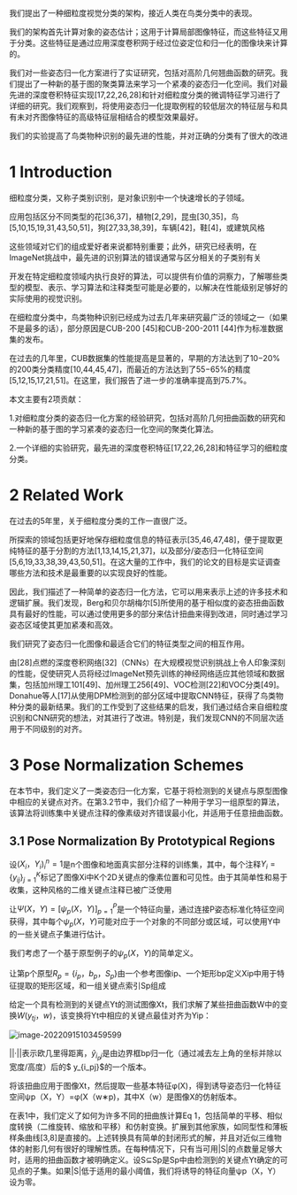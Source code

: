 我们提出了一种细粒度视觉分类的架构，接近人类在鸟类分类中的表现。

我们的架构首先计算对象的姿态估计；这用于计算局部图像特征，而这些特征又用于分类。这些特征是通过应用深度卷积网于经过位姿定位和归一化的图像块来计算的。

我们对一些姿态归一化方案进行了实证研究，包括对高阶几何翘曲函数的研究。我们提出了一种新的基于图的聚类算法来学习一个紧凑的姿态归一化空间。我们对最先进的深度卷积特征实现[17,22,26,28]和针对细粒度分类的微调特征学习进行了详细的研究。我们观察到，将使用姿态归一化提取例程的较低层次的特征层与和具有未对齐图像特征的高级特征层相结合的模型效果最好。

我们的实验提高了鸟类物种识别的最先进的性能，并对正确的分类有了很大的改进

# **1 Introduction**

细粒度分类，又称子类别识别，是对象识别中一个快速增长的子领域。

应用包括区分不同类型的花[36,37]，植物[2,29]，昆虫[30,35]，鸟[5,10,15,19,31,43,50,51]，狗[27,33,38,39]，车辆[42]，鞋[4]，或建筑风格

这些领域对它们的组成爱好者来说都特别重要；此外，研究已经表明，在ImageNet挑战中，最先进的识别算法的错误通常与区分相关的子类别有关

开发在特定细粒度领域内执行良好的算法，可以提供有价值的洞察力，了解哪些类型的模型、表示、学习算法和注释类型可能是必要的，以解决在性能级别足够好的实际使用的视觉识别。 

在细粒度分类中，鸟类物种识别已经成为过去几年来研究最广泛的领域之一（如果不是最多的话），部分原因是CUB-200 [45]和CUB-200-2011 [44]作为标准数据集的发布。

在过去的几年里，CUB数据集的性能提高是显著的，早期的方法达到了10−20%的200类分类精度[10,44,45,47]，而最近的方法达到了55−65%的精度[5,12,15,17,21,51]。在这里，我们报告了进一步的准确率提高到75.7%。

本文主要有2项贡献：

1.对细粒度分类的姿态归一化方案的经验研究，包括对高阶几何扭曲函数的研究和一种新的基于图的学习紧凑的姿态归一化空间的聚类化算法。

2.一个详细的实验研究，最先进的深度卷积特征[17,22,26,28]和特征学习的细粒度分类。



# **2 Related Work**

在过去的5年里，关于细粒度分类的工作一直很广泛。

所探索的领域包括更好地保存细粒度信息的特征表示[35,46,47,48]，便于提取更纯特征的基于分割的方法[1,13,14,15,21,37]，以及部分/姿态归一化特征空间[5,6,19,33,38,39,43,50,51]。在这大量的工作中，我们的论文的目标是实证调查哪些方法和技术是最重要的以实现良好的性能。

因此，我们描述了一种简单的姿态归一化方法，它可以用来表示上述的许多技术和逻辑扩展。我们发现，Berg和贝尔胡梅尔[5]所使用的基于相似度的姿态扭曲函数具有最好的性能，可以通过使用更多的部分来估计扭曲来得到改进，同时通过学习姿态区域使其更加紧凑和高效。

我们研究了姿态归一化图像和最适合它们的特征类型之间的相互作用。

由[28]点燃的深度卷积网络[32]（CNNs）在大规模视觉识别挑战上令人印象深刻的性能，促使研究人员将经过ImageNet预先训练的神经网络适应其他领域和数据集，包括加州理工101[49]、加州理工256[49]、VOC检测[22]和VOC分类[49]。Donahue等人[17]从使用DPM检测到的部分区域中提取CNN特征，获得了鸟类物种分类的最新结果。我们的工作受到了这些结果的启发，我们通过结合来自细粒度识别和CNN研究的想法，对其进行了改进。特别是，我们发现CNN的不同层次适用于不同级别的对齐。

 

# **3 Pose Normalization Schemes**

在本节中，我们定义了一类姿态归一化方案，它基于将检测到的关键点与原型图像中相应的关键点对齐。在第3.2节中，我们介绍了一种用于学习一组原型的算法，该算法将训练集中关键点注释的像素级对齐错误最小化，并适用于任意扭曲函数。

## **3.1 Pose Normalization By Prototypical Regions**

设${(X_i，Y_i)}^n_i=1$是n个图像和地面真实部分注释的训练集，其中，每个注释$Y_i = \{y_{ij}\}^K_{j=1}$标记了图像Xi中K个2D关键点的像素位置和可见性。由于其简单性和易于收集，这种风格的二维关键点注释已被广泛使用

让$Ψ(X，Y)= [ψ_p(X，Y)]^P_{p=1}$是一个特征向量，通过连接P姿态标准化特征空间获得，其中每个$ψ_p(X，Y)$可能对应于一个对象的不同部分或区域，可以使用Y中的一些关键点子集进行估计。

我们考虑了一个基于原型例子的$ψ_p(X，Y)$的简单定义。

让第p个原型$R_p = \{i_p，b_p，S_p\}$由一个参考图像ip、一个矩形bp定义Xip中用于特征提取的矩形区域，和一组关键点索引Sp组成

给定一个具有检测到的关键点Yt的测试图像Xt，我们求解了某些扭曲函数W中的变换$W(y_{t j}，w)$，该变换将Yt中相应的关键点最佳对齐为Yip：

![image-20220915103459599](D:\文献阅读\fine-grained\image\image-20220915103459599.png)

||·||表示欧几里得距离，$\hat y_{i_pj}$是由边界框bp归一化（通过减去左上角的坐标并除以宽度/高度）后的$ y_{i_pj}$的一个版本。

将该扭曲应用于图像Xt，然后提取一些基本特征φ(X)，得到诱导姿态归一化特征空间ψp（X，Y）=φ(X（w∗p)，其中X（w）是图像X的仿射版本。

在表1中，我们定义了如何为许多不同的扭曲族计算Eq 1，包括简单的平移、相似度转换（二维旋转、缩放和平移）和仿射变换。扩展到其他家族，如同型性和薄板样条曲线[3,8]是直接的。上述转换具有简单的封闭形式的解，并且对近似三维物体的射影几何有很好的理解性质。在每种情况下，只有当可用|S|的点数量足够大时，适用的扭曲函数才被明确定义。设S⊆Sp是Sp中由检测到的关键点Yt确定的可见点的子集。如果|S|低于适用的最小阈值，我们将诱导的特征向量ψp（X，Y）设为零。